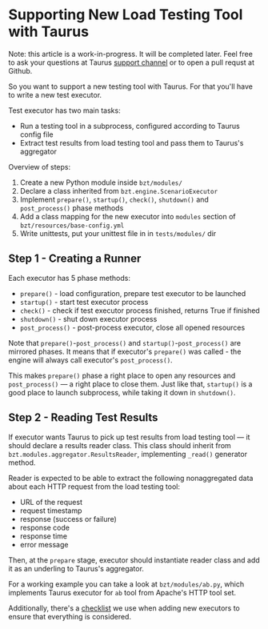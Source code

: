 # Supporting New Load Testing Tool with Taurus

Note: this article is a work-in-progress. It will be completed later.
Feel free to ask your questions at Taurus [support channel](https://groups.google.com/forum/#!forum/codename-taurus)
or to open a pull requst at Github.

So you want to support a new testing tool with Taurus. For that you'll have to write a new test executor.

Test executor has two main tasks:

* Run a testing tool in a subprocess, configured according to Taurus config file
* Extract test results from load testing tool and pass them to Taurus's aggregator

Overview of steps:
1. Create a new Python module inside `bzt/modules/`
2. Declare a class inherited from `bzt.engine.ScenarioExecutor`
3. Implement `prepare()`, `startup()`, `check()`, `shutdown()` and `post_process()` phase methods
4. Add a class mapping for the new executor into `modules` section of `bzt/resources/base-config.yml`
5. Write unittests, put your unittest file in in `tests/modules/` dir


## Step 1 - Creating a Runner

Each executor has 5 phase methods:
- `prepare()` - load configuration, prepare test executor to be launched
- `startup()` - start test executor process
- `check()` - check if test executor process finished, returns True if finished
- `shutdown()` - shut down executor process
- `post_process()` - post-process executor, close all opened resources

Note that `prepare()`-`post_process()` and `startup()`-`post_process()` are mirrored phases.
It means that if executor's `prepare()` was called - the engine will always call executor's `post_process()`.

This makes `prepare()` phase a right place to open any resources and `post_process()` — a right place to close them.
Just like that, `startup()` is a good place to launch subprocess, while taking it down in `shutdown()`.
 

## Step 2 - Reading Test Results

If executor wants Taurus to pick up test results from load testing tool — it should declare a results reader class.
This class should inherit from `bzt.modules.aggregator.ResultsReader`, implementing `_read()` generator method.

Reader is expected to be able to extract the following nonaggregated data about
each HTTP request from the load testing tool:

* URL of the request
* request timestamp
* response (success or failure)
* response code
* response time
* error message

Then, at the `prepare` stage, executor should instantiate reader class and add it as an underling to Taurus's aggregator.

For a working example you can take a look at `bzt/modules/ab.py`, which implements Taurus executor for `ab` tool
from Apache's HTTP tool set.


Additionally, there's a [checklist](NewExecutorChecklist.md) we use when adding new
executors to ensure that everything is considered.